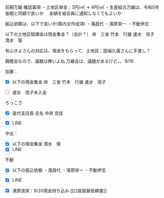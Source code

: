 前期万雑
確認事項
・土地区単金：3円/㎡ → 4円/㎡
・生産組合万雑は、令和5年後期と同額で良いか
　金額を組合員に通知しなくてもよいか

振込依頼は、以下で良いか(案内文作成済)
・滝昌代
・濱原栄一
・不動伊志

以下の土地区賦課金は現金集金？（会計？）
岸　三省
竹本　行雄
速水　信子
清水　衛

有山きよさんの対応は、現金をもらって、土地区：田端久康さんに手渡し？

親睦会なので、議題は無いよね
万雑会は、議題があるけど。。
8/16

加藤：
- [x] 以下の現金集金
岸　三省
竹本　行雄
速水　信子

- [ ] 速水　信子未入金

ろっこさ
- [x] 苗代支店長 氏名 中井 克佳

- [x] LINE

中出：
- [x] 以下の現金集金
清水　衛
- [x] LINE

不動
- [x] 以下の振込依頼
・滝昌代
・濱原栄一
・不動伊志
- [x] LINE

- [x] 濱原良栄：9/20現金持ち込み
  [[口座振替依頼書]]